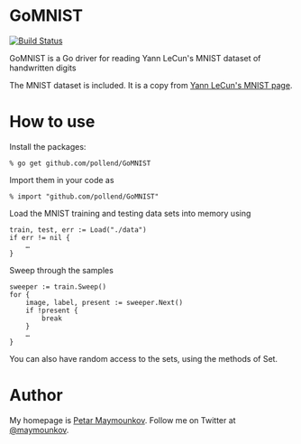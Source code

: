 GoMNIST
=======
[![Build Status](https://travis-ci.org/pollend/GoMNIST.svg?branch=master)](https://travis-ci.org/pollend/GoMNIST)

GoMNIST is a Go driver for reading Yann LeCun's MNIST dataset of handwritten digits

The MNIST dataset is included. It is a copy from [Yann LeCun's MNIST page](http://yann.lecun.com/exdb/mnist/).

How to use
==========

Install the packages:

	% go get github.com/pollend/GoMNIST

Import them in your code as

	% import "github.com/pollend/GoMNIST"

Load the MNIST training and testing data sets into memory using

	train, test, err := Load("./data")
	if err != nil {
		…
	}

Sweep through the samples

	sweeper := train.Sweep()
	for {
		image, label, present := sweeper.Next()
		if !present {
			break
		}
		…
	}

You can also have random access to the sets, using the methods of Set.

Author
======

My homepage is [Petar Maymounkov](http://pdos.csail.mit.edu/~petar/).
Follow me on Twitter at [@maymounkov](http://twitter/maymounkov).
